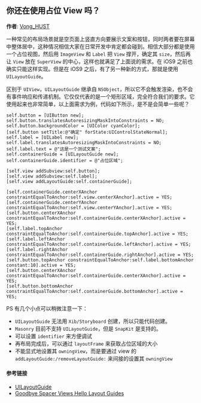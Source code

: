 ## 你还在使用占位 View 吗？

**作者**: [Vong_HUST](https://weibo.com/VongLo)

一种常见的布局场景就是空页面上竖直方向要展示文案和按钮，同时两者要在屏幕中整体居中，这种情况相信大家在日常开发中肯定都会碰到。相信大部分都是使用一个占位视图，然后用 `ImageView` 和 `Label` 把 `View` 撑开，确定其 `size`，然后再让 `View` 放在 `SuperView` 的中心，这样也就满足了上面说的需求。在 iOS9 之前也确实只能这样实现。但是在 iOS9 之后，有了另一种新的方式，那就是使用 `UILayoutGuide`。

区别于 `UIView`，`UILayoutGuide` 继承自 `NSObject`，所以它不会触发渲染，也不会有事件响应和传递机制。它仅仅代表的是一个矩形区域，完全符合我们的要求。它使用起来也非常简单，以上面需求为例，代码如下所示，是不是会简单一些呢？

```objc
self.button = [UIButton new];
self.button.translatesAutoresizingMaskIntoConstraints = NO;
self.button.backgroundColor = [UIColor cyanColor];
[self.button setTitle:@"确定" forState:UIControlStateNormal];
self.label = [UILabel new];
self.label.translatesAutoresizingMaskIntoConstraints = NO;
self.label.text = @"这是一个测试文案";
self.containerGuide = [UILayoutGuide new];
self.containerGuide.identifier = @"占位区域";
    
[self.view addSubview:self.button];
[self.view addSubview:self.label];
[self.view addLayoutGuide:self.containerGuide];
    
[self.containerGuide.centerXAnchor constraintEqualToAnchor:self.view.centerXAnchor].active = YES;
[self.containerGuide.centerYAnchor constraintEqualToAnchor:self.view.centerYAnchor].active = YES;
[self.button.centerXAnchor constraintEqualToAnchor:self.containerGuide.centerXAnchor].active = YES;
[self.label.topAnchor constraintEqualToAnchor:self.containerGuide.topAnchor].active = YES;
[self.label.leftAnchor constraintEqualToAnchor:self.containerGuide.leftAnchor].active = YES;
[self.label.rightAnchor constraintEqualToAnchor:self.containerGuide.rightAnchor].active = YES;
[self.button.topAnchor constraintEqualToAnchor:self.label.bottomAnchor constant:10].active = YES;
[self.button.centerXAnchor constraintEqualToAnchor:self.containerGuide.centerXAnchor].active = YES;
[self.button.bottomAnchor constraintEqualToAnchor:self.containerGuide.bottomAnchor].active = YES;
```

PS 有几个小点可以稍微注意一下：

- `UILayoutGuide` 无法用 `Xib/Storyboard` 创建，所以只能代码创建。
- `Masonry` 目前不支持 `UILayoutGuide`，但是 `SnapKit` 是支持的。
- 可以设置 `identifier` 来方便调试
- 再布局完成后，可以通过 `layoutFrame` 来获取占位区域的大小
- 不能显式地设置其 `owningView`，而是要通过 view 的 `addLayoutGuide:/removeLayoutGuide:` 来间接的设置其 `owningView`

#### 参考链接

* [UILayoutGuide](https://medium.com/the-traveled-ios-developers-guide/uilayoutguide-6b3b552b1890)
* [Goodbye Spacer Views Hello Layout Guides](https://useyourloaf.com/blog/goodbye-spacer-views-hello-layout-guides/)


